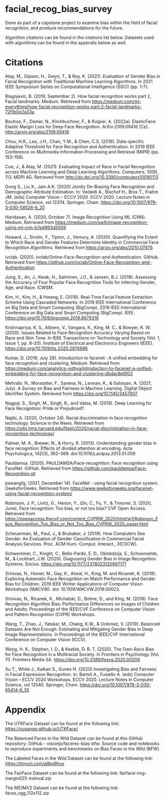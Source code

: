 # facial_recog_bias_survey
Done as part of a capstone project to examine bias within the field of facial recognition, and produce recommendations for the future.

Algorithm citations can be found in the citations list below. Datasets used with algorithms can be found in the appendix below as well.

# Citations
Atay, M., Gipson, H., Gwyn, T., & Roy, K. (2021). Evaluation of Gender Bias in Facial Recognition with Traditional Machine Learning Algorithms. In 2021 IEEE Symposium Series on Computational Intelligence (SSCI) (pp. 1-7). 

Blagojevic, B. (2019, September 2). How facial recognition works part 2, Facial landmarks. Medium. Retrieved from https://medium.com/ml-everything/how-facial-recognition-works-part-2-facial-landmarks-72f1b0e2a33a 

Boutros, F., Damer, N., Kirchbuchner, F., & Kuijper, A. (2022a). ElasticFace: Elastic Margin Loss for Deep Face Recognition. ArXiv:2109.09416 [Cs]. http://arxiv.org/abs/2109.09416 

Chou, H.R., Lee, J.H., Chan, Y.M., & Chen, C.S. (2019). Data-specific Adaptive Threshold for Face Recognition and Authentication. In 2019 IEEE Conference on Multimedia Information Processing and Retrieval (MIPR) (pp. 153–156). 

Coe, J., & Atay, M. (2021). Evaluating Impact of Race in Facial Recognition across Machine Learning and Deep Learning Algorithms. Computers, 10(9), 113. MDPI AG. Retrieved from http://dx.doi.org/10.3390/computers10090113  

Gong S., Liu X., Jain A.K. (2020) Jointly De-Biasing Face Recognition and Demographic Attribute Estimation. In: Vedaldi A., Bischof H., Brox T., Frahm JM. (eds) Computer Vision – ECCV 2020. ECCV 2020. Lecture Notes in Computer Science, vol 12374. Springer, Cham. https://doi.org/10.1007/978-3-030-58526-6_20 

Haridasan, A. (2020, October 7). Image Recognition Using ML (CNN). Medium. Retrieved from https://medium.com/swlh/image-recognition-using-ml-cnn-b7e4993d5059  

Howard, J., Sirotin, Y., Tipton, J., Vemury, A. (2020). Quantifying the Extent to Which Race and Gender Features Determine Identity in Commercial Face Recognition Algorithms. Retrieved from https://arxiv.org/abs/2010.07979. 

ivclab. (2020). ivclab/Online-Face-Recognition-and-Authentication. GitHub. Retrieved from https://github.com/ivclab/Online-Face-Recognition-and-Authentication

Jung, S., An, J., Kwak, H., Salminen, J.O., & Jansen, B.J. (2018). Assessing the Accuracy of Four Popular Face Recognition Tools for Inferring Gender, Age, and Race. ICWSM. 

Kim, H., Kim, H., & Hwang, E. (2019). Real-Time Facial Feature Extraction Scheme Using Cascaded Networks. In 2019 IEEE International Conference on Big Data and Smart Computing (BigComp). 2019 IEEE International Conference on Big Data and Smart Computing (BigComp). IEEE. https://doi.org/10.1109/bigcomp.2019.8679316

Krishnapriya, K. S., Albiero, V., Vangara, K., King, M. C., & Bowyer, K. W. (2020). Issues Related to Face Recognition Accuracy Varying Based on Race and Skin Tone. In IEEE Transactions on Technology and Society (Vol. 1, Issue 1, pp. 8–20). Institute of Electrical and Electronics Engineers (IEEE). https://doi.org/10.1109/tts.2020.2974996 

Kumar, D. (2019, July 26). Introduction to facenet : A unified embedding for face recognition and clustering. Medium. Retrieved from https://medium.com/analytics-vidhya/introduction-to-facenet-a-unified-embedding-for-face-recognition-and-clustering-dbdac8e6f02  

Mehrabi, N., Morstatter, F., Saxena, N., Lerman, K., & Galstyan, A. (2021, July). A Survey on Bias and Fairness in Machine Learning. Digital Object Identifier System. Retrieved from https://doi.org/10.1145/3457607  

Nagpal, S., Singh, M., Singh, R., and Vatsa, M. (2019). Deep Learning for Face Recognition: Pride or Prejudiced?. 

Najibi, A. (2020, October 24). Racial discrimination in face recognition technology. Science in the News. Retrieved from https://sitn.hms.harvard.edu/flash/2020/racial-discrimination-in-face-recognition-technology/  

Palmer, M. A., Brewer, N., & Horry, R. (2013). Understanding gender bias in face recognition: Effects of divided attention at encoding. Acta Psychologica, 142(3), 362–369. doi:10.1016/j.actpsy.2013.01.009

Pauldamsa. (2020). PAULDAMSA/Face-recognition: Face recognition using FaceNet. GitHub. Retrieved from https://github.com/pauldamsa/Face-Recognition.git

pawangfg. (2021, December 14). FaceNet - using facial recognition system. GeeksforGeeks. Retrieved from https://www.geeksforgeeks.org/facenet-using-facial-recognition-system/  

Robinson, J. P., Livitz, G., Henon, Y., Qin, C., Fu, Y., & Timoner, S. (2020, June). Face recognition: Too bias, or not too bias? CVF Open Access. Retrieved from https://openaccess.thecvf.com/content_CVPRW_2020/html/w1/Robinson_Face_Recognition_Too_Bias_or_Not_Too_Bias_CVPRW_2020_paper.html

Scheuerman, M., Paul, J., & Brubaker, J. (2019). How Computers See Gender: An Evaluation of Gender Classification in Commercial Facial Analysis Services. Proc. ACM Hum.-Comput. Interact., 3(CSCW). 

Schwemmer, C., Knight, C., Bello-Pardo, E. D., Oklobdzija, S., Schoonvelde, M., & Lockhart, J.W. (2020). Diagnosing Gender Bias in Image Recognition Systems. Socius. https://doi.org/10.1177/2378023120967171 

Srinivas, N., Hivner, M., Gay, K., Atwal, H., King, M. and Ricanek, K. (2019). Exploring Automatic Face Recognition on Match Performance and Gender Bias for Children. 2019 IEEE Winter Applications of Computer Vision Workshops (WACVW). doi: 10.1109/WACVW.2019.00023. 

Srinivas, N., Ricanek, K., Michalski, D., Bolme, D., and King, M. (2019). Face Recognition Algorithm Bias: Performance Differences on Images of Children and Adults. Proceedings of the IEEE/CVF Conference on Computer Vision and Pattern Recognition (CVPR) Workshops. 

Wang, T., Zhao, J., Yatskar, M., Chang, K.W., & Ordonez, V. (2019). Balanced Datasets Are Not Enough: Estimating and Mitigating Gender Bias in Deep Image Representations. In Proceedings of the IEEE/CVF International Conference on Computer Vision (ICCV). 

Wong, H. K., Stephen, I. D., & Keeble, D. R. T. (2020). The Own-Race Bias for Face Recognition in a Multiracial Society. In Frontiers in Psychology (Vol. 11). Frontiers Media SA. https://doi.org/10.3389/fpsyg.2020.00208 

Xu T., White J., Kalkan S., Gunes H. (2020) Investigating Bias and Fairness in Facial Expression Recognition. In: Bartoli A., Fusiello A. (eds) Computer Vision – ECCV 2020 Workshops. ECCV 2020. Lecture Notes in Computer Science, vol 12540. Springer, Cham. https://doi.org/10.1007/978-3-030-65414-6_35 

# Appendix
The UTKFace Dataset can be found at the following link: https://susanqq.github.io/UTKFace/  

The Balanced Faces in the Wild Dataset can be found at this GitHub repository: GitHub - visionjo/facerec-bias-bfw: Source code and notebooks to reproduce experiments and benchmarks on Bias Faces in the Wild (BFW). 

The Labeled Faces in the Wild Dataset can be found at the following link: https://tinyurl.com/a8kp9hux 

The FairFace Dataset can be found at the following link: fairface-img-margin025-trainval.zip 

The MS1MV2 Dataset can be found at the following link: faces_vgg_112x112.zip  
